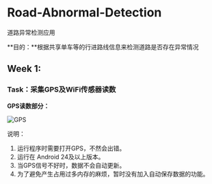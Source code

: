 # Road-Abnormal-Detection

道路异常检测应用

**目的：**根据共享单车等的行进路线信息来检测道路是否存在异常情况

## Week 1:

### Task：采集GPS及WiFi传感器读数

**GPS读数部分：**

![GPS](https://i.loli.net/2019/03/02/5c7a7c34748c1.png)


  说明：

1. 运行程序时需要打开GPS，不然会出错。
2. 运行在 Android 24及以上版本。
3. 当GPS信号不好时，数据不会自动更新。
4. 为了避免产生占用过多内存的麻烦，暂时没有加入自动保存数据的功能。

